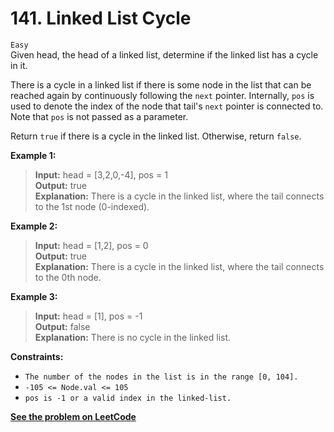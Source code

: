 # 141. Linked List Cycle

`Easy` <br />
Given head, the head of a linked list, determine if the linked list has a cycle in it.

There is a cycle in a linked list if there is some node in the list that can be reached again by continuously following the `next` pointer. Internally, `pos` is used to denote the index of the node that tail's `next` pointer is connected to. Note that `pos` is not passed as a parameter.

Return `true` if there is a cycle in the linked list. Otherwise, return `false`.

**Example 1:**

> **Input:** head = [3,2,0,-4], pos = 1 <br />
> **Output:** true <br />
> **Explanation:** There is a cycle in the linked list, where the tail connects to the 1st node (0-indexed).

**Example 2:**

> **Input:** head = [1,2], pos = 0 <br />
> **Output:** true <br />
> **Explanation:** There is a cycle in the linked list, where the tail connects to the 0th node.

**Example 3:**

> **Input:** head = [1], pos = -1 <br />
> **Output:** false <br />
> **Explanation:** There is no cycle in the linked list.

**Constraints:**

- `The number of the nodes in the list is in the range [0, 104].`
- `-105 <= Node.val <= 105`
- `pos is -1 or a valid index in the linked-list.`

[**See the problem on LeetCode**](https://leetcode.com/problems/linked-list-cycle/)